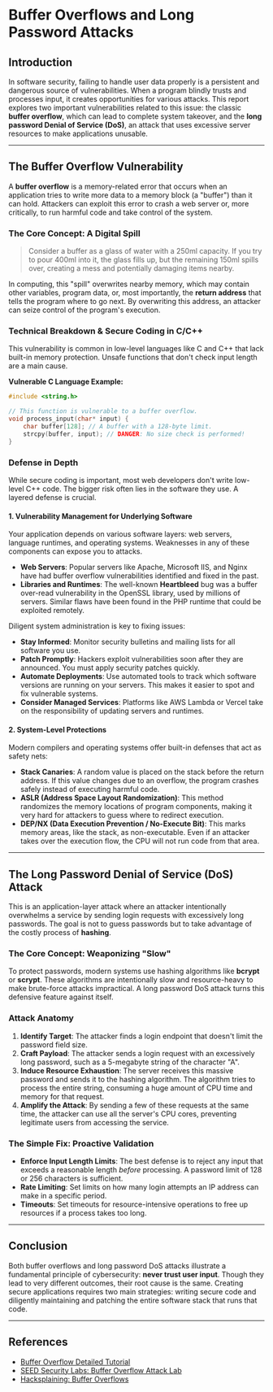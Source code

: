 

# Buffer Overflows and Long Password Attacks

## Introduction

In software security, failing to handle user data properly is a persistent and dangerous source of vulnerabilities. When a program blindly trusts and processes input, it creates opportunities for various attacks. This report explores two important vulnerabilities related to this issue: the classic **buffer overflow**, which can lead to complete system takeover, and the **long password Denial of Service (DoS)**, an attack that uses excessive server resources to make applications unusable.

-----

## The Buffer Overflow Vulnerability

A **buffer overflow** is a memory-related error that occurs when an application tries to write more data to a memory block (a "buffer") than it can hold. Attackers can exploit this error to crash a web server or, more critically, to run harmful code and take control of the system.

### The Core Concept: A Digital Spill

> Consider a buffer as a glass of water with a 250ml capacity. If you try to pour 400ml into it, the glass fills up, but the remaining 150ml spills over, creating a mess and potentially damaging items nearby.

In computing, this "spill" overwrites nearby memory, which may contain other variables, program data, or, most importantly, the **return address** that tells the program where to go next. By overwriting this address, an attacker can seize control of the program's execution.

### Technical Breakdown & Secure Coding in C/C++

This vulnerability is common in low-level languages like C and C++ that lack built-in memory protection. Unsafe functions that don't check input length are a main cause.

**Vulnerable C Language Example:**

```c
#include <string.h>

// This function is vulnerable to a buffer overflow.
void process_input(char* input) {
    char buffer[128]; // A buffer with a 128-byte limit.
    strcpy(buffer, input); // DANGER: No size check is performed!
}
```

### Defense in Depth

While secure coding is important, most web developers don't write low-level C++ code. The bigger risk often lies in the software they use. A layered defense is crucial.

#### 1\. Vulnerability Management for Underlying Software

Your application depends on various software layers: web servers, language runtimes, and operating systems. Weaknesses in any of these components can expose you to attacks.

  * **Web Servers**: Popular servers like Apache, Microsoft IIS, and Nginx have had buffer overflow vulnerabilities identified and fixed in the past.
  * **Libraries and Runtimes**: The well-known **Heartbleed** bug was a buffer over-read vulnerability in the OpenSSL library, used by millions of servers. Similar flaws have been found in the PHP runtime that could be exploited remotely.

Diligent system administration is key to fixing issues:

  * **Stay Informed**: Monitor security bulletins and mailing lists for all software you use.
  * **Patch Promptly**: Hackers exploit vulnerabilities soon after they are announced. You must apply security patches quickly.
  * **Automate Deployments**: Use automated tools to track which software versions are running on your servers. This makes it easier to spot and fix vulnerable systems.
  * **Consider Managed Services**: Platforms like AWS Lambda or Vercel take on the responsibility of updating servers and runtimes.

#### 2\. System-Level Protections

Modern compilers and operating systems offer built-in defenses that act as safety nets:

  * **Stack Canaries**: A random value is placed on the stack before the return address. If this value changes due to an overflow, the program crashes safely instead of executing harmful code.
  * **ASLR (Address Space Layout Randomization)**: This method randomizes the memory locations of program components, making it very hard for attackers to guess where to redirect execution.
  * **DEP/NX (Data Execution Prevention / No-Execute Bit)**: This marks memory areas, like the stack, as non-executable. Even if an attacker takes over the execution flow, the CPU will not run code from that area.

-----

## The Long Password Denial of Service (DoS) Attack

This is an application-layer attack where an attacker intentionally overwhelms a service by sending login requests with excessively long passwords. The goal is not to guess passwords but to take advantage of the costly process of **hashing**.

### The Core Concept: Weaponizing "Slow"

To protect passwords, modern systems use hashing algorithms like **bcrypt** or **scrypt**. These algorithms are intentionally slow and resource-heavy to make brute-force attacks impractical. A long password DoS attack turns this defensive feature against itself.

### Attack Anatomy

1.  **Identify Target**: The attacker finds a login endpoint that doesn't limit the password field size.
2.  **Craft Payload**: The attacker sends a login request with an excessively long password, such as a 5-megabyte string of the character "A".
3.  **Induce Resource Exhaustion**: The server receives this massive password and sends it to the hashing algorithm. The algorithm tries to process the entire string, consuming a huge amount of CPU time and memory for that request.
4.  **Amplify the Attack**: By sending a few of these requests at the same time, the attacker can use all the server's CPU cores, preventing legitimate users from accessing the service.

### The Simple Fix: Proactive Validation

  * **Enforce Input Length Limits**: The best defense is to reject any input that exceeds a reasonable length *before* processing. A password limit of 128 or 256 characters is sufficient.
  * **Rate Limiting**: Set limits on how many login attempts an IP address can make in a specific period.
  * **Timeouts**: Set timeouts for resource-intensive operations to free up resources if a process takes too long.

-----

## Conclusion

Both buffer overflows and long password DoS attacks illustrate a fundamental principle of cybersecurity: **never trust user input**. Though they lead to very different outcomes, their root cause is the same. Creating secure applications requires two main strategies: writing secure code and diligently maintaining and patching the entire software stack that runs that code.

-----

## References

  * [Buffer Overflow Detailed Tutorial](https://medium.com/@tusharcool118/buffer-overflow-detailed-tutorial-fc1f26332074)
  * [SEED Security Labs: Buffer Overflow Attack Lab](https://seedsecuritylabs.org/Labs_16.04/Software/Buffer_Overflow/)
  * [Hacksplaining: Buffer Overflows](https://hacksplaining.com/prevention/buffer-overflows)
